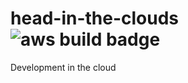 # head-in-the-clouds ![aws build badge](https://codebuild.us-east-1.amazonaws.com/badges?uuid=eyJlbmNyeXB0ZWREYXRhIjoicjdxWnZUYnhIUlNjanhSN0RTRHl2MWhEb05zNlMxVDlMSHlDZ015SWxmdnp3b2FITDQxTTdpVDVlTHZzSzN0aXpkTFVjM2U3dUpJTmFkb1ZuVm1lR1RvPSIsIml2UGFyYW1ldGVyU3BlYyI6Im9WOHdzZUM5dllyaU5yKzYiLCJtYXRlcmlhbFNldFNlcmlhbCI6MX0%3D&branch=master)

Development in the cloud
